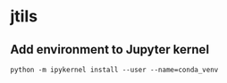 # jtils

## Add environment to Jupyter kernel
`python -m ipykernel install --user --name=conda_venv`